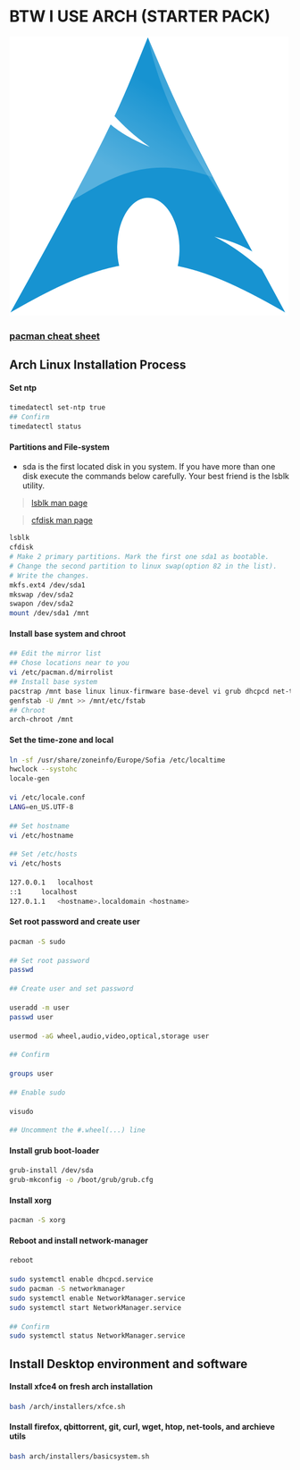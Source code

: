 # BTW I USE ARCH (STARTER PACK)

![arch](./img/arch.png)


### [pacman cheat sheet](./PACMAN.md)

## Arch Linux Installation Process

#### Set ntp

```bash
timedatectl set-ntp true
## Confirm
timedatectl status
```

#### Partitions and File-system

- sda is the first located disk in you system. If you have more than one disk execute the commands below carefully. Your best friend is the lsblk utility.

> [lsblk man page](http://man7.org/linux/man-pages/man8/lsblk.8.html)

> [cfdisk man page](https://linux.die.net/man/8/cfdisk)

```bash
lsblk
cfdisk
# Make 2 primary partitions. Mark the first one sda1 as bootable.
# Change the second partition to linux swap(option 82 in the list).
# Write the changes.
mkfs.ext4 /dev/sda1
mkswap /dev/sda2
swapon /dev/sda2
mount /dev/sda1 /mnt
```

#### Install base system and chroot

```bash
## Edit the mirror list
## Chose locations near to you
vi /etc/pacman.d/mirrolist
## Install base system
pacstrap /mnt base linux linux-firmware base-devel vi grub dhcpcd net-tools iproute2
genfstab -U /mnt >> /mnt/etc/fstab
## Chroot
arch-chroot /mnt
```

#### Set the time-zone and local

```bash
ln -sf /usr/share/zoneinfo/Europe/Sofia /etc/localtime
hwclock --systohc
locale-gen

vi /etc/locale.conf
LANG=en_US.UTF-8

## Set hostname
vi /etc/hostname

## Set /etc/hosts
vi /etc/hosts

127.0.0.1	localhost
::1		localhost
127.0.1.1	<hostname>.localdomain <hostname>
```

#### Set root password and create user

```bash
pacman -S sudo

## Set root password
passwd

## Create user and set password

useradd -m user
passwd user

usermod -aG wheel,audio,video,optical,storage user

## Confirm

groups user

## Enable sudo

visudo

## Uncomment the #.wheel(...) line
```

#### Install grub boot-loader

```bash
grub-install /dev/sda
grub-mkconfig -o /boot/grub/grub.cfg
```

#### Install xorg

```bash
pacman -S xorg
```

#### Reboot and install network-manager

```bash
reboot

sudo systemctl enable dhcpcd.service
sudo pacman -S networkmanager
sudo systemctl enable NetworkManager.service
sudo systemctl start NetworkManager.service

## Confirm
sudo systemctl status NetworkManager.service
```

## Install Desktop environment and software

#### Install xfce4 on fresh arch installation

```bash
bash /arch/installers/xfce.sh
```

#### Install firefox, qbittorrent, git, curl, wget, htop, net-tools, and archieve utils

```bash
bash arch/installers/basicsystem.sh
```
